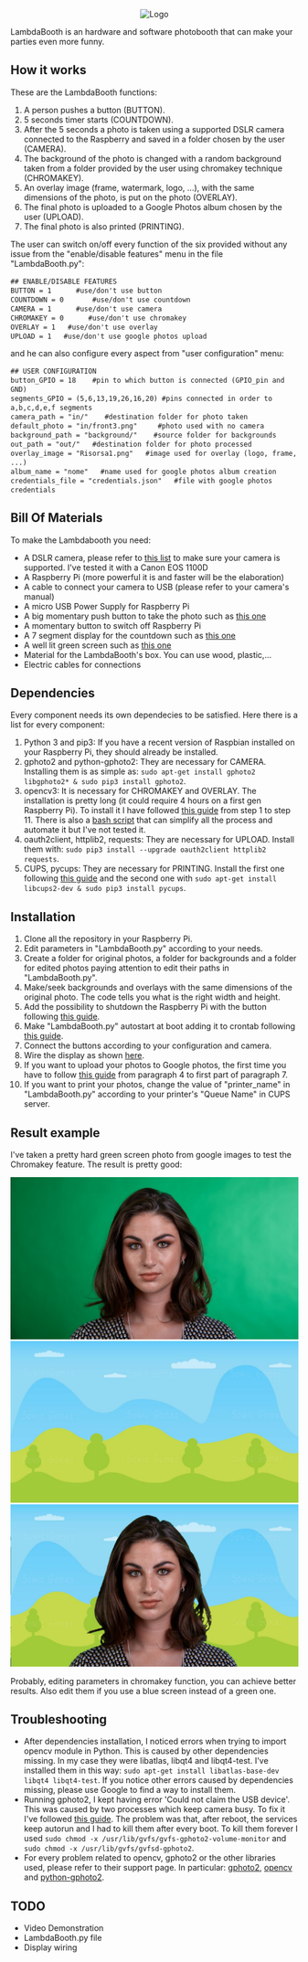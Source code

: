 
<p align="center">
  <img
    alt="Logo"
    src="https://github.com/leobel96/LambdaBooth/blob/master/images/logo.svg"
    width="500"
  />
</p>


LambdaBooth is an hardware and software photobooth that can make your parties even more funny.


## How it works
These are the LambdaBooth functions: 
1. A person pushes a button (BUTTON).
2. 5 seconds timer starts (COUNTDOWN).
3. After the 5 seconds a photo is taken using a supported DSLR camera connected to the Raspberry and saved in a folder chosen by the user (CAMERA).
4. The background of the photo is changed with a random background taken from a folder provided by the user using chromakey technique (CHROMAKEY).
5. An overlay image (frame, watermark, logo, ...), with the same dimensions of the photo, is put on the photo (OVERLAY).
6. The final photo is uploaded to a Google Photos album chosen by the user (UPLOAD).
7. The final photo is also printed (PRINTING).

The user can switch on/off every function of the six provided without any issue from the "enable/disable features" menu in the file "LambdaBooth.py":
```
## ENABLE/DISABLE FEATURES
BUTTON = 1      #use/don't use button
COUNTDOWN = 0       #use/don't use countdown
CAMERA = 1      #use/don't use camera
CHROMAKEY = 0      #use/don't use chromakey
OVERLAY = 1   #use/don't use overlay
UPLOAD = 1   #use/don't use google photos upload
```
and he can also configure every aspect from "user configuration" menu:
```
## USER CONFIGURATION
button_GPIO = 18    #pin to which button is connected (GPIO_pin and GND)
segments_GPIO = (5,6,13,19,26,16,20) #pins connected in order to a,b,c,d,e,f segments
camera_path = "in/"    #destination folder for photo taken
default_photo = "in/front3.png"     #photo used with no camera
background_path = "background/"    #source folder for backgrounds
out_path = "out/"   #destination folder for photo processed
overlay_image = "Risorsa1.png"   #image used for overlay (logo, frame, ...)
album_name = "nome"   #name used for google photos album creation
credentials_file = "credentials.json"   #file with google photos credentials
```

## Bill Of Materials
To make the Lambdabooth you need:
- A DSLR camera, please refer to [this list](http://www.gphoto.org/proj/libgphoto2/support.php) to make sure your camera is supported. I've tested it with a Canon EOS 1100D
- A Raspberry Pi (more powerful it is and faster will be the elaboration)
- A cable to connect your camera to USB (please refer to your camera's manual)
- A micro USB Power Supply for Raspberry Pi
- A big momentary push button to take the photo such as [this one](https://it.aliexpress.com/store/product/16mm-BIG-head-Plastic-Emergency-Stop-switch-1NO1NC-LA16-11ZS-A/2030101_32755091219.html?spm=a2g0y.12010108.1000016.1.34c85ab5uKJrBb&isOrigTitle=true)
- A momentary button to switch off Raspberry Pi
- A 7 segment display for the countdown such as [this one](https://www.aliexpress.com/item/Free-Shipping-1pcs-Common-Anode-1-Bit-Digital-Tube-7-segment-2-3-inch-Red-LED/32282721171.html?spm=a2g0s.8937460.0.0.6cae2e0ef7D98c)
- A well lit green screen such as [this one](https://www.amazon.com/LimoStudio-AGG1338-Studio-Backdrop-Included/dp/B00KQ23GGW/ref=sr_1_8?s=photo&ie=UTF8&qid=1532250306&sr=1-8&keywords=green+screen&dpID=41yE%252BXGppLL&preST=_SY300_QL70_&dpSrc=srch)
- Material for the LambdaBooth's box. You can use wood, plastic,...
- Electric cables for connections

## Dependencies
Every component needs its own dependecies to be satisfied. Here there is a list for every component:
1. Python 3 and pip3: If you have a recent version of Raspbian installed on your Raspberry Pi, they should already be installed.
2. gphoto2 and python-gphoto2: They are necessary for CAMERA. Installing them is as simple as: `sudo apt-get install gphoto2 libgphoto2* & sudo pip3 install gphoto2`.
3. opencv3: It is necessary for CHROMAKEY and OVERLAY. The installation is pretty long (it could require 4 hours on a first gen Raspberry Pi). To install it I have followed [this guide](https://www.life2coding.com/install-opencv-3-4-0-python-3-raspberry-pi-3/) from step 1 to step 11. There is also a [bash script](https://github.com/pageauc/opencv3-setup) that can simplify all the process and automate it but I've not tested it.
4. oauth2client, httplib2, requests: They are necessary for UPLOAD. Install them with: `sudo pip3 install --upgrade oauth2client httplib2 requests`.
5. CUPS, pycups: They are necessary for PRINTING. Install the first one following [this guide](https://www.howtogeek.com/169679/how-to-add-a-printer-to-your-raspberry-pi-or-other-linux-computer/) and the second one with `sudo apt-get install libcups2-dev & sudo pip3 install pycups`.

## Installation
1. Clone all the repository in your Raspberry Pi.
2. Edit parameters in "LambdaBooth.py" according to your needs.
3. Create a folder for original photos, a folder for backgrounds and a folder for edited photos paying attention to edit their paths in "LambdaBooth.py".
4. Make/seek backgrounds and overlays with the same dimensions of the original photo. The code tells you what is the right width and height.
5. Add the possibility to shutdown the Raspberry Pi with the button following [this guide](https://github.com/raspberrypi/firmware/blob/master/boot/overlays/README#L619).
6. Make "LambdaBooth.py" autostart at boot adding it to crontab following [this guide](https://www.raspberrypi.org/forums/viewtopic.php?t=139774#p927101).
7. Connect the buttons according to your configuration and camera.
8. Wire the display as shown [here]().
9. If you want to upload your photos to Google photos, the first time you have to follow [this guide](https://makezine.com/projects/raspberry-pi-photo-booth/) from paragraph 4 to first part of paragraph 7.
10. If you want to print your photos, change the value of "printer_name" in "LambdaBooth.py" according to your printer's "Queue Name" in CUPS server.

## Result example
I've taken a pretty hard green screen photo from google images to test the Chromakey feature. The result is pretty good:

![Original Image](/images/front.jpg)
![Background](/images/background.jpg)
![Result Image](/images/front_mod.jpg)

Probably, editing parameters in chromakey function, you can achieve better results. Also edit them if you use a blue screen instead of a green one.

## Troubleshooting
- After dependencies installation, I noticed errors when trying to import opencv module in Python. This is caused by other dependencies missing. In my case they were libatlas, libqt4 and libqt4-test. I've installed them in this way: `sudo apt-get install libatlas-base-dev libqt4 libqt4-test`. If you notice other errors caused by dependencies missing, please use Google to find a way to install them.
- Running gphoto2, I kept having error 'Could not claim the USB device'. This was caused by two processes which keep camera busy. To fix it I've followed [this guide](https://askubuntu.com/questions/993876/gphoto2-could-not-claim-the-usb-device). The problem was that, after reboot, the services keep autorun and I had to kill them after every boot. To kill them forever I used `sudo chmod -x /usr/lib/gvfs/gvfs-gphoto2-volume-monitor` and `sudo chmod -x /usr/lib/gvfs/gvfsd-gphoto2`.
- For every problem related to opencv, gphoto2 or the other libraries used, please refer to their support page. In particular: [gphoto2](https://github.com/gphoto/gphoto2), [opencv](https://github.com/skvark/opencv-python) and [python-gphoto2](https://github.com/jim-easterbrook/python-gphoto2).

## TODO
- Video Demonstration
- LambdaBooth.py file
- Display wiring
